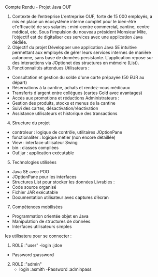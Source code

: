 Compte Rendu - Projet Java OUF
1. Contexte de l’entreprise
L’entreprise OUF, forte de 15 000 employés, a mis en place un écosystème interne complet pour le bien-être el'efficacité de ses salariés : mini-centre commercial, cantine, centre médical, etc. Sous l’impulsion du nouveau
président Monsieur Mite, l’objectif est de digitaliser ces services avec une application Java dédiée.
2. Objectif du projet
Développer une application Java SE intuitive permettant aux employés de gérer leurs services internes
de manière autonome, sans base de données persistante. L'application repose sur des interactions via JOptionet des structures en mémoire (List).
3. Fonctionnalités attendues
Utilisateurs :
- Consultation et gestion du solde d'une carte prépayée (50 EUR au départ)
- Réservations à la cantine, achats et rendez-vous médicaux
- Transferts d'argent entre collègues (cartes Gold avec avantages)
- Accès aux promotions et réductions
Administrateurs :
- Gestion des produits, stocks et menus de la cantine
- Suivi des cartes, désactivation/réactivation
- Assistance utilisateurs et historique des transactions
4. Structure du projet
- controleur : logique de contrôle, utilitaires JOptionPane
- fonctionaliter : logique métier (non encore détaillée)
- View : interface utilisateur Swing
- bin : classes compilées
- Ouf.jar : application exécutable
5. Technologies utilisées
- Java SE avec POO
- JOptionPane pour les interfaces
- Structures List pour stocker les données
Livrables :
- Code source organisé
- Fichier JAR exécutable
- Documentation utilisateur avec captures d’écran
7. Compétences mobilisées
- Programmation orientée objet en Java
- Manipulation de structures de données
- Interfaces utilisateurs simples


les utilisateru pour se connecter :
 1. ROLE :"user"
   -login :jdoe
   - Password :password
2. ROLE :"admin"
   - login :asmith
   -Password :adminpass
       
